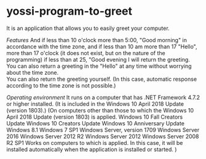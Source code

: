 # yossi-program-to-greet
It is an application that allows you to easily greet your computer.

*Features*
And if less than 10 o'clock more than 5:00, "Good morning" in accordance with the time zone, and if less than 10 am more than 17 "Hello", more than 17 o'clock (it does not exist, but on the nature of the programming) if less than at 25, "Good evening I will return the greeting.  
You can also return a greeting in the "Hello" at any time without worrying about the time zone.  
You can also return the greeting yourself. (In this case, automatic response according to the time zone is not possible.)

*Operating environment*
It runs on a computer that has .NET Framework 4.7.2 or higher installed. (It is included in the Windows 10 April 2018 Update (version 1803).) (On computers other than those to which the Windows 10 April 2018 Update (version 1803) is applied.
Windows 10 Fall Creators Update 
Windows 10 Creators Update 
Windows 10 Anniversary Update 
Windows 8.1 
Windows 7 SP1 
Windows Server, version 1709 
Windows Server 2016 
Windows Server 2012 R2 
Windows Server 2012 
Windows Server 2008 R2 SP1 
Works on computers to which is applied. In this case, it will be installed automatically when the application is installed or started. )
